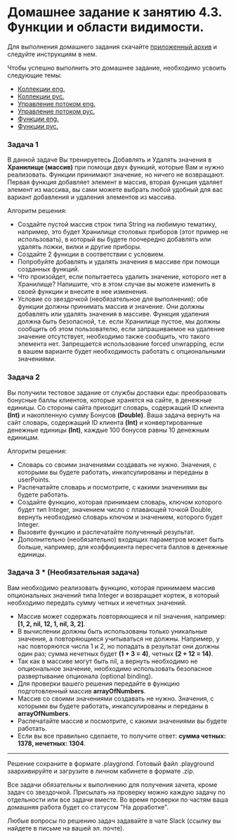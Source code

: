 # Домашнее задание к занятию 4.3. Функции и области видимости.

Для выполнения домашнего задания скачайте [приложенный архив](https://github.com/netology-code/bios-homeworks/blob/master/4.3/DZ4_3.playground.zip) и следуйте инструкциям в нем.

Чтобы успешно выполнить это домашнее задание, необходимо усвоить следующие темы:
 * [Коллекции eng.](https://docs.swift.org/swift-book/LanguageGuide/CollectionTypes.html)
 * [Коллекции  рус.](https://swiftbook.ru/content/languageguide/collection-types/)
 * [Управление потоком eng.](https://docs.swift.org/swift-book/LanguageGuide/ControlFlow.html)
 * [Управление потоком рус.](https://swiftbook.ru/content/languageguide/control-flow/)
 * [Функции eng.](https://docs.swift.org/swift-book/LanguageGuide/Functions.html)
 * [Функции рус.](https://swiftbook.ru/content/languageguide/functions/)

### Задача 1
В данной задаче Вы тренируетесь Добавлять и Удалять значения в **Хранилище (массив)** при помощи двух функций, которые Вам и нужно реализовать. Функции принимают значение, но ничего не возвращают.
Первая функция добавляет элемент в массив, вторая функция удаляет элемент из массива, вы сами можете выбрать любой удобный для вас вариант добавления и удаления элементов из массива.

Алгоритм решения:
* Создайте пустой массив строк типа String на любимую тематику, например, это будет Хранилище столовых приборов (этот пример не использовать), в который вы будете поочередно добавлять или удалять ложки, вилки и другие приборы.
* Создайте 2 функции в соответствии с условием.
* Попробуйте добавлять и удалять значения в массиве при помощи созданных функций.
* Что произойдет, если попытаетесь удалить значение, которого нет в Хранилище? Напишите, что в этом случае вы можете изменить в своей функции и внесите в нее изменения.
* Условие со звездочкой (необязательное для выполнения): обе функции должны принимать массив и значение. Они должны добавлять или удалять значения в массиве. Функция удаления должна быть безопасной, т.е. если Хранилище пустое, мы должны сообщить об этом пользователю, если запрашиваемое на удаление значение отсутствует, необходимо также сообщить, что такого элемента нет. Запрещается использование forced unwrapping, если в вашем варианте будет необходимость работать с опциональными значениями.


### Задача 2
Вы получили тестовое задание от службы доставки еды: преобразовать бонусные баллы клиентов, которые хранятся на сайте, в денежные единицы. Со стороны сайта приходит словарь, содержащий ID клиента **(Int)** и накопленную сумму Бонусов **(Double)**. Ваша задача вернуть на сайт словарь, содержащий ID клиента **(Int)** и конвертированные денежные единицы **(Int)**, каждые 100 бонусов равны 10 денежным единицам.

Алгоритм решения:
* Словарь со своими значениями создавать не нужно. Значения, с которыми вы будете работать, инкапсулированы и переданы в userPoints.
* Распечатайте словарь и посмотрите, с какими значениями вы будете работать.
* Создайте функцию, которая принимаем словарь, ключом которого будет тип Integer, значением число с плавающей точкой Double, вернуть необходимо словарь ключом и значением, которого будет Integer.
* Вызовите функцию и распечатайте полученный результат.
* Дополнительно (необязательно) входящих параметров может быть больше, например, для коэффициента пересчета баллов в денежные единицы.


### Задача 3 * (Необязательная задача)

Вам необходимо реализовать функцию, которая принимаем массив опциональных значений типа Integer и возвращает кортеж, в который необходимо передать сумму четных и нечетных значений.
* Массив может содержать повторяющиеся и nil значения, например: **[1, 2, nil, 12, 1, nil, 3, 2]**.
* В вычислении должны быть использованы только уникальные значения, а повторяющиеся учитываться не должны. Например, у нас повторяются числа 1 и 2, но попадать в результат они должны один раз; сумма нечетных будет **(1 + 3 = 4)**, четных **(2 + 12 = 14)**.
* Так как в массиве могут быть nil, а вернуть необходимо не опциональное значение, необходимо использовать безопасное развертывание опционала (optional binding).
* Для проверки вашего решения передайте в функцию подготовленный массив **arrayOfNumbers**.
* Массив со своими значениями создавать не нужно. Значения, с которыми вы будете работать, инкапсулированы и переданы в **arrayOfNumbers**.
* Распечатайте массив и посмотрите, с какими значениями вы будете работать.
* Если вы все правильно сделаете, то получите ответ: **сумма четных: 1378, нечетных: 1304**.

_______________________________

Решение сохраните в формате .playgrond. Готовый файл .playground заархивируйте и загрузите в личном кабинете в формате .zip.

Все задачи обязательны к выполнению для получения зачета, кроме задач со звездочкой. Присылать на проверку можно каждую задачу по отдельности или все задачи вместе. Во время проверки по частям ваша домашняя работа будет со статусом "На доработке".

Любые вопросы по решению задач задавайте в чате Slack (ссылку вы найдете в письме на вашей эл. почте).


